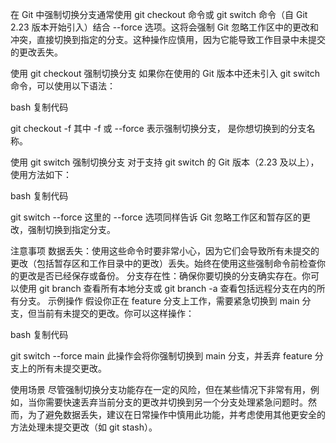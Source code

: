 在 Git 中强制切换分支通常使用 git checkout 命令或 git switch 命令（自 Git 2.23 版本开始引入）结合 --force 选项。这将会强制 Git 忽略工作区中的更改和冲突，直接切换到指定的分支。这种操作应慎用，因为它能导致工作目录中未提交的更改丢失。

使用 git checkout 强制切换分支
如果你在使用的 Git 版本中还未引入 git switch 命令，可以使用以下语法：

bash
复制代码

git checkout -f <branch-name>
其中 -f 或 --force 表示强制切换分支，<branch-name> 是你想切换到的分支名称。

使用 git switch 强制切换分支
对于支持 git switch 的 Git 版本（2.23 及以上），使用方法如下：

bash
复制代码

git switch --force <branch-name>
这里的 --force 选项同样告诉 Git 忽略工作区和暂存区的更改，强制切换到指定分支。

注意事项
数据丢失：使用这些命令时要非常小心，因为它们会导致所有未提交的更改（包括暂存区和工作目录中的更改）丢失。始终在使用这些强制命令前检查你的更改是否已经保存或备份。
分支存在性：确保你要切换的分支确实存在。你可以使用 git branch 查看所有本地分支或 git branch -a 查看包括远程分支在内的所有分支。
示例操作
假设你正在 feature 分支上工作，需要紧急切换到 main 分支，但当前有未提交的更改。你可以这样操作：

bash
复制代码

git switch --force main
此操作会将你强制切换到 main 分支，并丢弃 feature 分支上的所有未提交更改。

使用场景
尽管强制切换分支功能存在一定的风险，但在某些情况下非常有用，例如，当你需要快速丢弃当前分支的更改并切换到另一个分支处理紧急问题时。然而，为了避免数据丢失，建议在日常操作中慎用此功能，并考虑使用其他更安全的方法处理未提交更改（如 git stash）。